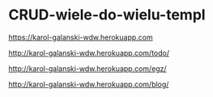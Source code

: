 # CRUD-wiele-do-wielu-templ
https://karol-galanski-wdw.herokuapp.com

http://karol-galanski-wdw.herokuapp.com/todo/

http://karol-galanski-wdw.herokuapp.com/egz/

http://karol-galanski-wdw.herokuapp.com/blog/
